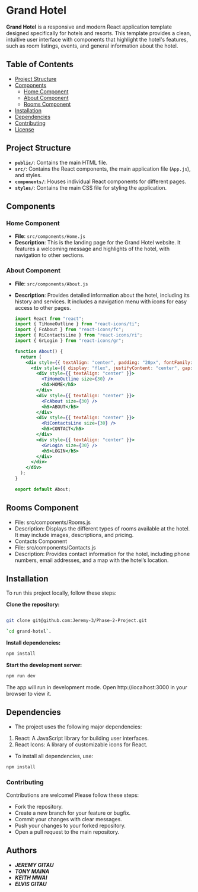 # Grand Hotel

**Grand Hotel** is a responsive and modern React application template designed specifically for hotels and resorts. This template provides a clean, intuitive user interface with components that highlight the hotel's features, such as room listings, events, and general information about the hotel.

## Table of Contents

- [Project Structure](#project-structure)
- [Components](#components)
  - [Home Component](#home-component)
  - [About Component](#about-component)
  - [Rooms Component](#rooms-component)
- [Installation](#installation)
- [Dependencies](#dependencies)
- [Contributing](#contributing)
- [License](#license)

## Project Structure


- **`public/`**: Contains the main HTML file.
- **`src/`**: Contains the React components, the main application file (`App.js`), and styles.
- **`components/`**: Houses individual React components for different pages.
- **`styles/`**: Contains the main CSS file for styling the application.

## Components

### Home Component

- **File**: `src/components/Home.js`
- **Description**: This is the landing page for the Grand Hotel website. It features a welcoming message and highlights of the hotel, with navigation to other sections.

### About Component

- **File**: `src/components/About.js`
- **Description**: Provides detailed information about the hotel, including its history and services. It includes a navigation menu with icons for easy access to other pages.

  ```jsx
  import React from "react";
  import { TiHomeOutline } from "react-icons/ti";
  import { FcAbout } from "react-icons/fc";
  import { RiContactsLine } from "react-icons/ri";
  import { GrLogin } from "react-icons/gr";

  function About() {
    return (
      <div style={{ textAlign: "center", padding: "20px", fontFamily: "Arial, sans-serif" }}>
        <div style={{ display: "flex", justifyContent: "center", gap: "30px", alignItems: "center" }}>
          <div style={{ textAlign: "center" }}>
            <TiHomeOutline size={30} />
            <h5>HOME</h5>
          </div>
          <div style={{ textAlign: "center" }}>
            <FcAbout size={30} />
            <h5>ABOUT</h5>
          </div>
          <div style={{ textAlign: "center" }}>
            <RiContactsLine size={30} />
            <h5>CONTACT</h5>
          </div>
          <div style={{ textAlign: "center" }}>
            <GrLogin size={30} />
            <h5>LOGIN</h5>
          </div>
        </div>
      </div>
    );
  }

  export default About;
## Rooms Component
- File: src/components/Rooms.js
- Description: Displays the different types of rooms available at the hotel. It may include images, descriptions, and pricing.
- Contacts Component
- File: src/components/Contacts.js
- Description: Provides contact information for the hotel, including phone numbers, email addresses, and a map with the hotel’s location.

## Installation
To run this project locally, follow these steps:

**Clone the repository:**

```bash

git clone git@github.com:Jeremy-3/Phase-2-Project.git
```
```bash
`cd grand-hotel`.
```

**Install dependencies:**

```bash
npm install
```

**Start the development server:**

```bash
npm run dev
```
The app will run in development mode. Open http://localhost:3000 in your browser to view it.

## Dependencies
- The project uses the following major dependencies:

1. React: A JavaScript library for building user interfaces.
2. React Icons: A library of customizable icons for React.
- To install all dependencies, use:

```bash
npm install
```
### Contributing
Contributions are welcome! Please follow these steps:

- Fork the repository.
- Create a new branch for your feature or bugfix.
- Commit your changes with clear messages.
- Push your changes to your forked repository.
- Open a pull request to the main repository.

## Authors

- ***JEREMY GITAU***
- ***TONY MAINA***
- ***KEITH MWAI***
- ***ELVIS GITAU***

